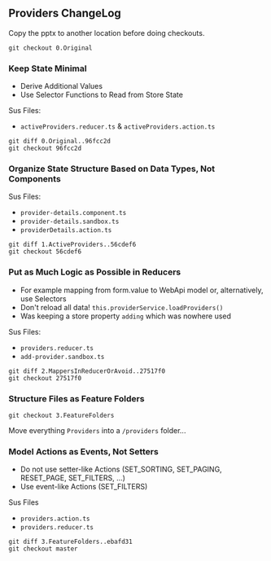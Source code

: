 ## Providers ChangeLog

Copy the pptx to another location before doing checkouts.


```
git checkout 0.Original
```


### Keep State Minimal

- Derive Additional Values
- Use Selector Functions to Read from Store State

Sus Files:

- `activeProviders.reducer.ts` & `activeProviders.action.ts`


```
git diff 0.Original..96fcc2d
git checkout 96fcc2d
```



### Organize State Structure Based on Data Types, Not Components


Sus Files:

- `provider-details.component.ts`
- `provider-details.sandbox.ts`
- `providerDetails.action.ts`


```
git diff 1.ActiveProviders..56cdef6
git checkout 56cdef6
```



### Put as Much Logic as Possible in Reducers

- For example mapping from form.value to WebApi model or, alternatively, use Selectors
- Don't reload all data! `this.providerService.loadProviders()`
- Was keeping a store property `adding` which was nowhere used

Sus Files:

- `providers.reducer.ts`
- `add-provider.sandbox.ts`


```
git diff 2.MappersInReducerOrAvoid..27517f0
git checkout 27517f0
```




### Structure Files as Feature Folders

```
git checkout 3.FeatureFolders
```

Move everything `Providers` into a `/providers` folder...



### Model Actions as Events, Not Setters

- Do not use setter-like Actions (SET_SORTING, SET_PAGING, RESET_PAGE, SET_FILTERS, ...)
- Use event-like Actions (SET_FILTERS)

Sus Files

- `providers.action.ts`
- `providers.reducer.ts`

```
git diff 3.FeatureFolders..ebafd31
git checkout master
```
